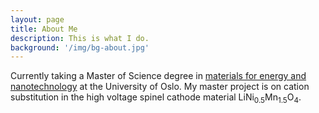 ```yaml
---
layout: page
title: About Me
description: This is what I do.
background: '/img/bg-about.jpg'
---
```


Currently taking a Master of Science degree in [materials for energy and nanotechnology](https://www.uio.no/studier/program/materialvitenskap-master/) at the University of Oslo. My master project is on cation substitution in the high voltage spinel cathode material LiNi<sub>0.5</sub>Mn<sub>1.5</sub>O<sub>4</sub>.
<object data="/img/Raniseth_CV.pdf" width="100%" height="650%" type='application/pdf'/></object>